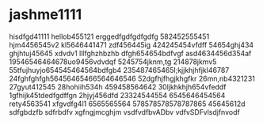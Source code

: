 # jashme1111
hisdfgd41111
hellob455121
erggedfgdfgdfgdfg
582452555451
hjm4456545v2
kl5646441471
zdf456445ig
424245454vfdff
54654ghj434
ghjhtuj45645 xdvdv1
lllfghzhbzhb
dfgh654654bdfvgf
asd4634456d354af
19546546464678uo9456vdvdqf
5245754jknm,tg
214878jkmv5
55tfujhuyjo654545464564bdfgb4
235487465465l;kjjkhjhfjkl46787
24fghfghfgh56456465466564646546
52dgfhjfhgjkhgfkr
26mn,nb4321231
27gyut412545
28hohiih534h
459458564642
30ljkhkhjh654vfeddf
1gfhijk45tdedfgdffgn
2hjyj456dfd
23324544554
6545646454564
rety4563541
xfgvdfg4l1
6565565564
578578578578787865
45645612d
sdfgbdzfb
sdfrbdfv
xgfngjmcghjm
vsdfvdfbvADbv
vdfvSDFvlsdjfnvodf
